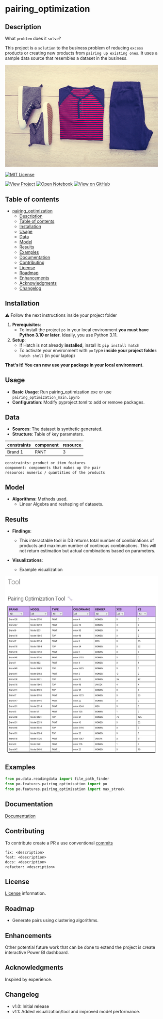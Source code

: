# pairing_optimization

## Description
What `problem` does it `solve`?

This project is a `solution` to the business problem of reducing `excess` products or creating new products from `pairing up existing ones`. It uses a sample data source that resembles a dataset in the business.


![Logo](docs/img/suggestion.jpg)

[![MIT License](https://img.shields.io/badge/License-MIT-green.svg)](./LICENSE)

[![View Project](https://img.shields.io/badge/Material-View_Project-purple?logo=MaterialforMKDOCS)](https://cesarservin.com/pairing_optimization/index.html)
[![Open Notebook](https://img.shields.io/badge/Jupyter-Open_Notebook-blue?logo=Jupyter)](https://github.com/cesarservin/pairing_optimization/blob/main/notebooks/main.ipynb)
[![View on GitHub](https://img.shields.io/badge/GitHub-View_on_GitHub-blue?logo=GitHub)](https://github.com/cesarservin/pairing_optimization)



## Table of contents

- [pairing_optimization](#pairing_optimization)
  - [Description](#description)
  - [Table of contents](#table-of-contents)
  - [Installation](#installation)
  - [Usage](#usage)
  - [Data](#data)
  - [Model](#model)
  - [Results](#results)
  - [Examples](#examples)
  - [Documentation](#documentation)
  - [Contributing](#contributing)
  - [License](#license)
  - [Roadmap](#roadmap)
  - [Enhancements](#enhancements)
  - [Acknowledgments](#acknowledgments)
  - [Changelog](#changelog)


## Installation

⚠️ Follow the next instructions inside your project folder

1. **Prerequisites**:
   - To install the project `po` in your local environment
**you must have Python 3.10 or later**. Ideally, you use Python 3.11.
1. **Setup**:
   - If Hatch is not already **installed**, install it: `pip install hatch`
   - To activate your environment with `po` type **inside your project folder**:
`hatch shell` (in your laptop)

**That's it! You can now use your package in your local environment.**

## Usage
- **Basic Usage**: Run pairing_optimization.exe or use `pairing_optimization_main.ipynb`
- **Configuration**: Modify pyproject.toml to add or remove packages.

## Data
- **Sources**: The dataset is synthetic generated.
- **Structure**: Table of key parameters.

| constraints | component | resource |
|-------------|-----------|----------|
| Brand 1     | PANT      | 3        |

    constraints: product or item features
    component: components that makes up the pair
    resource: numeric / quantities of the products


## Model

- **Algorithms**: Methods used.
    - Linear Algebra and reshaping of datasets.

## Results

 - **Findings:**
   - This interactable tool in D3 returns total number of combinations of products and maximum number of continous combinations. This will not return estimation but actual combinations based on parameters.

- **Visualizations**:
  - Example visualization

![Pairs](/docs/img/pairing_optimization_tool.jpg)

## Examples

```python
from po.data.readingdata import file_path_finder
from po.features.pairing_optimization import po
from po.features.pairing_optimization import max_streak
```


## Documentation

[Documentation](https://cesarservin.com/pairing_optimization/index.html)


## Contributing

To contribute create a PR a use conventional [commits](https://www.conventionalcommits.org/en/v1.0.0/#summary)

```
fix: <description>
feat: <description>
docs: <description>
refactor: <description>
```
## License
[License](./LICENSE) information.

## Roadmap

- Generate pairs using clustering algorithms.

## Enhancements
Other potential future work that can be done to extend the project is create interactive Power BI dashboard.

## Acknowledgments

Inspired by experience.

## Changelog
- v1.0: Initial release
- v1.1: Added visualization/tool and improved model performance.
